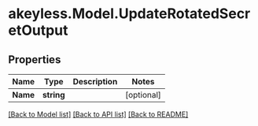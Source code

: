 # akeyless.Model.UpdateRotatedSecretOutput
## Properties

Name | Type | Description | Notes
------------ | ------------- | ------------- | -------------
**Name** | **string** |  | [optional] 

[[Back to Model list]](../README.md#documentation-for-models) [[Back to API list]](../README.md#documentation-for-api-endpoints) [[Back to README]](../README.md)

